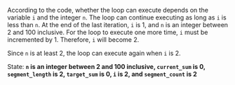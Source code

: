 According to the code, whether the loop can execute depends on the variable `i` and the integer `n`. The loop can continue executing as long as `i` is less than `n`. At the end of the last iteration, `i` is 1, and `n` is an integer between 2 and 100 inclusive. For the loop to execute one more time, `i` must be incremented by 1. Therefore, `i` will become 2. 

Since `n` is at least 2, the loop can execute again when `i` is 2. 

State: **`n` is an integer between 2 and 100 inclusive, `current_sum` is 0, `segment_length` is 2, `target_sum` is 0, `i` is 2, and `segment_count` is 2**